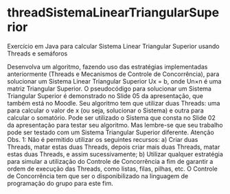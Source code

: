 # threadSistemaLinearTriangularSuperior
 Exercício em Java para calcular Sistema Linear Triangular Superior usando Threads e semáforos

Desenvolva um algoritmo, fazendo uso das estratégias implementadas anteriormente (Threads e
Mecanismos de Controle de Concorrência), para solucionar um Sistema Linear Triangular Superior Ux = b,
onde Un×n é uma matriz Triangular Superior.
O pseudocódigo para solucionar um Sistema Triangular Superior é demonstrado no Slide 05 da
apresentação, que também está no Moodle.
Seu algoritmo tem que utilizar duas Threads: uma para calcular o valor de x (ou seja, solucionar o
Sistema) e outra para calcular o somatório.
Pode ser utilizado o Sistema que consta no Slide 02 da apresentação para testar seu algoritmo. Mas
lembre-se que seu trabalho pode ser testado com um Sistema Triangular Superior diferente.
Atenção
Obs. 1: Não é permitido utilizar os seguintes recursos:
a) Criar duas Threads, matar estas duas Threads, depois criar mais duas Threads, matar estas duas
Threads, e assim sucessivamente;
b) Utilizar qualquer estratégia para simular a utilização do Controle de Concorrência a fim de garantir a
ordem de execução das Threads, como listas, filas, pilhas, etc. O Controle de Concorrência tem que ser o
disponibilizado na linguagem de programação do grupo para este fim.
